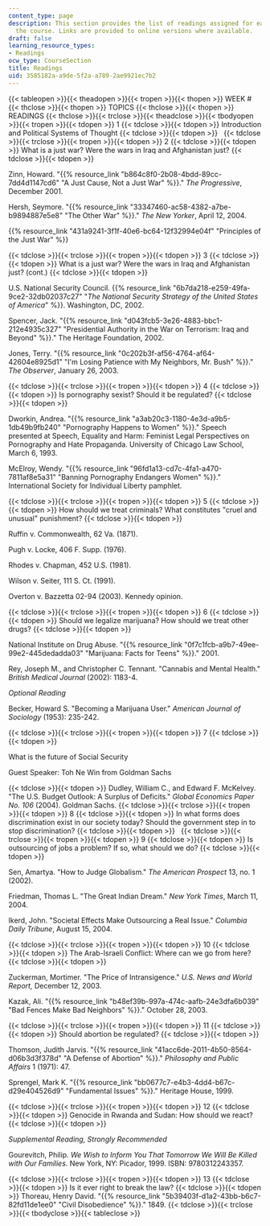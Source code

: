 ```yaml
---
content_type: page
description: This section provides the list of readings assigned for each week of
  the course. Links are provided to online versions where available.
draft: false
learning_resource_types:
- Readings
ocw_type: CourseSection
title: Readings
uid: 3585182a-a9de-5f2a-a789-2ae9921ec7b2
---
```

{{< tableopen >}}{{< theadopen >}}{{< tropen >}}{{< thopen >}}
WEEK #
{{< thclose >}}{{< thopen >}}
TOPICS
{{< thclose >}}{{< thopen >}}
READINGS
{{< thclose >}}{{< trclose >}}{{< theadclose >}}{{< tbodyopen >}}{{< tropen >}}{{< tdopen >}}
1
{{< tdclose >}}{{< tdopen >}}
Introduction and Political Systems of Thought
{{< tdclose >}}{{< tdopen >}}
 
{{< tdclose >}}{{< trclose >}}{{< tropen >}}{{< tdopen >}}
2
{{< tdclose >}}{{< tdopen >}}
What is a just war? Were the wars in Iraq and Afghanistan just?
{{< tdclose >}}{{< tdopen >}}

Zinn, Howard. "{{% resource_link "b864c8f0-2b08-4bdd-89cc-7dd4d1147cd6" "A Just Cause, Not a Just War" %}}." *The Progressive*, December 2001.

Hersh, Seymore. "{{% resource_link "33347460-ac58-4382-a7be-b9894887e5e8" "The Other War" %}}." *The New Yorker*, April 12, 2004.

{{% resource_link "431a9241-3f1f-40e6-bc64-12f32994e04f" "Principles of the Just War" %}}

{{< tdclose >}}{{< trclose >}}{{< tropen >}}{{< tdopen >}}
3
{{< tdclose >}}{{< tdopen >}}
What is a just war? Were the wars in Iraq and Afghanistan just? (cont.)
{{< tdclose >}}{{< tdopen >}}

U.S. National Security Council. {{% resource_link "6b7da218-e259-49fa-9ce2-32db02037c27" "*The National Security Strategy of the United States of America*" %}}. Washington, DC, 2002.

Spencer, Jack. "{{% resource_link "d043fcb5-3e26-4883-bbc1-212e4935c327" "Presidential Authority in the War on Terrorism: Iraq and Beyond" %}}." The Heritage Foundation, 2002.

Jones, Terry. "{{% resource_link "0c202b3f-af56-4764-af64-42604e8925d1" "I'm Losing Patience with My Neighbors, Mr. Bush" %}}." *The Observer*, January 26, 2003.

{{< tdclose >}}{{< trclose >}}{{< tropen >}}{{< tdopen >}}
4
{{< tdclose >}}{{< tdopen >}}
Is pornography sexist? Should it be regulated?
{{< tdclose >}}{{< tdopen >}}

Dworkin, Andrea. "{{% resource_link "a3ab20c3-1180-4e3d-a9b5-1db49b9fb240" "Pornography Happens to Women" %}}." Speech presented at Speech, Equality and Harm: Feminist Legal Perspectives on Pornography and Hate Propaganda. University of Chicago Law School, March 6, 1993.

McElroy, Wendy. "{{% resource_link "96fd1a13-cd7c-4fa1-a470-7811af8e5a31" "Banning Pornography Endangers Women" %}}." International Society for Individual Liberty pamphlet.

{{< tdclose >}}{{< trclose >}}{{< tropen >}}{{< tdopen >}}
5
{{< tdclose >}}{{< tdopen >}}
How should we treat criminals? What constitutes "cruel and unusual" punishment?
{{< tdclose >}}{{< tdopen >}}

Ruffin v. Commonwealth, 62 Va. (1871).

Pugh v. Locke, 406 F. Supp. (1976).

Rhodes v. Chapman, 452 U.S. (1981).

Wilson v. Seiter, 111 S. Ct. (1991).

Overton v. Bazzetta 02-94 (2003). Kennedy opinion.

{{< tdclose >}}{{< trclose >}}{{< tropen >}}{{< tdopen >}}
6
{{< tdclose >}}{{< tdopen >}}
Should we legalize marijuana? How should we treat other drugs?
{{< tdclose >}}{{< tdopen >}}

National Institute on Drug Abuse. "{{% resource_link "0f7c1fcb-a9b7-49ee-99e2-445dedadda03" "Marijuana: Facts for Teens" %}}." 2001.

Rey, Joseph M., and Christopher C. Tennant. "Cannabis and Mental Health." *British Medical Journal* (2002): 1183-4.

*Optional Reading*

Becker, Howard S. "Becoming a Marijuana User." *American Journal of Sociology* (1953): 235-242.

{{< tdclose >}}{{< trclose >}}{{< tropen >}}{{< tdopen >}}
7
{{< tdclose >}}{{< tdopen >}}

What is the future of Social Security

Guest Speaker: Toh Ne Win from Goldman Sachs

{{< tdclose >}}{{< tdopen >}}
Dudley, William C., and Edward F. McKelvey. "The U.S. Budget Outlook: A Surplus of Deficits." *Global Economics Paper No. 106* (2004). Goldman Sachs.
{{< tdclose >}}{{< trclose >}}{{< tropen >}}{{< tdopen >}}
8
{{< tdclose >}}{{< tdopen >}}
In what forms does discrimination exist in our society today? Should the government step in to stop discrimination?
{{< tdclose >}}{{< tdopen >}}
 
{{< tdclose >}}{{< trclose >}}{{< tropen >}}{{< tdopen >}}
9
{{< tdclose >}}{{< tdopen >}}
Is outsourcing of jobs a problem? If so, what should we do?
{{< tdclose >}}{{< tdopen >}}

Sen, Amartya. "How to Judge Globalism." *The American Prospect* 13, no. 1 (2002).

Friedman, Thomas L. "The Great Indian Dream." *New York Times*, March 11, 2004.

Ikerd, John. "Societal Effects Make Outsourcing a Real Issue." *Columbia Daily Tribune*, August 15, 2004.

{{< tdclose >}}{{< trclose >}}{{< tropen >}}{{< tdopen >}}
10
{{< tdclose >}}{{< tdopen >}}
The Arab-Israeli Conflict: Where can we go from here?
{{< tdclose >}}{{< tdopen >}}

Zuckerman, Mortimer. "The Price of Intransigence." *U.S. News and World Report,* December 12, 2003.

Kazak, Ali. "{{% resource_link "b48ef39b-997a-474c-aafb-24e3dfa6b039" "Bad Fences Make Bad Neighbors" %}}." October 28, 2003.

{{< tdclose >}}{{< trclose >}}{{< tropen >}}{{< tdopen >}}
11
{{< tdclose >}}{{< tdopen >}}
Should abortion be regulated?
{{< tdclose >}}{{< tdopen >}}

Thomson, Judith Jarvis. "{{% resource_link "41acc6de-2011-4b50-8564-d06b3d3f378d" "A Defense of Abortion" %}}." *Philosophy and Public Affairs* 1 (1971): 47.

Sprengel, Mark K. "{{% resource_link "bb0677c7-e4b3-4dd4-b67c-d29e404526d9" "Fundamental Issues" %}}." Heritage House, 1999.

{{< tdclose >}}{{< trclose >}}{{< tropen >}}{{< tdopen >}}
12
{{< tdclose >}}{{< tdopen >}}
Genocide in Rwanda and Sudan: How should we react?
{{< tdclose >}}{{< tdopen >}}

*Supplemental Reading, Strongly Recommended*

Gourevitch, Philip. *We Wish to Inform You That Tomorrow We Will Be Killed with Our Families*. New York, NY: Picador, 1999. ISBN: 9780312243357.

{{< tdclose >}}{{< trclose >}}{{< tropen >}}{{< tdopen >}}
13
{{< tdclose >}}{{< tdopen >}}
Is it ever right to break the law?
{{< tdclose >}}{{< tdopen >}}
Thoreau, Henry David. "{{% resource_link "5b39403f-d1a2-43bb-b6c7-82fd11de1ee0" "Civil Disobedience" %}}." 1849.
{{< tdclose >}}{{< trclose >}}{{< tbodyclose >}}{{< tableclose >}}